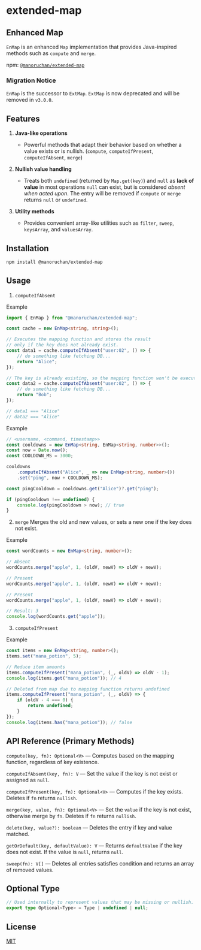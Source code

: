 # extended-map

## Enhanced Map
`EnMap` is an enhanced `Map` implementation that provides Java-inspired methods such as `compute` and `merge`.

npm: [`@manoruchan/extended-map`](https://www.npmjs.com/package/@manoruchan/extended-map)

### Migration Notice
`EnMap` is the successor to `ExtMap`. `ExtMap` is now deprecated and will be removed in `v3.0.0`.

## Features

1. **Java-like operations**
    - Powerful methods that adapt their behavior based on whether a value exists or is nullish.
      (`compute`, `computeIfPresent`, `computeIfAbsent`, `merge`)

2. **Nullish value handling**
    - Treats both `undefined` (returned by `Map.get(key)`) and `null` as **lack of value** in most operations
      `null` can exist, but is considered *absent when acted upon*.
      The entry will be removed if `compute` or `merge` returns `null` or `undefined`.
3. **Utility methods**
    - Provides convenient array-like utilities such as `filter`, `sweep`, `keysArray`, and `valuesArray`.

## Installation

```bash
npm install @manoruchan/extended-map
```

## Usage

1. `computeIfAbsent`

Example
```ts
import { EnMap } from "@manoruchan/extended-map";

const cache = new EnMap<string, string>();

// Executes the mapping function and stores the result
// only if the key does not already exist.
const data1 = cache.computeIfAbsent("user:02", () => {
    // do something like fetching DB...
    return "Alice";
});

// The key is already existing, so the mapping function won't be executed.
const data2 = cache.computeIfAbsent("user:02", () => {
    // do something like fetching DB...
    return "Bob";
});

// data1 === "Alice"
// data2 === "Alice"

```

Example
```ts
// <username, <command, timestamp>>
const cooldowns = new EnMap<string, EnMap<string, number>>();
const now = Date.now();
const COOLDOWN_MS = 3000;

cooldowns
    .computeIfAbsent("Alice", _ => new EnMap<string, number>())
    .set("ping", now + COOLDOWN_MS);

const pingCooldown = cooldowns.get("Alice")?.get("ping");

if (pingCooldown !== undefined) {
    console.log(pingCooldown > now); // true
}
```

2. `merge`
Merges the old and new values, or sets a new one if the key does not exist.

Example
```ts
const wordCounts = new EnMap<string, number>();

// Absent
wordCounts.merge("apple", 1, (oldV, newV) => oldV + newV);

// Present
wordCounts.merge("apple", 1, (oldV, newV) => oldV + newV);

// Present
wordCounts.merge("apple", 1, (oldV, newV) => oldV + newV);

// Result: 3
console.log(wordCounts.get("apple"));
```

3. `computeIfPresent`

Example
```ts
const items = new EnMap<string, number>();
items.set("mana_potion", 5);

// Reduce item amounts
items.computeIfPresent("mana_potion", (_, oldV) => oldV - 1);
console.log(items.get("mana_potion")); // 4

// Deleted from map due to mapping function returns undefined
items.computeIfPresent("mana_potion", (_, oldV) => {
    if (oldV - 4 === 0) {
        return undefined;
    }
});
console.log(items.has("mana_potion")); // false
```

## API Reference (Primary Methods)
`compute(key, fn): Optional<V>` — Computes based on the mapping function, regardless of key existence.

`computeIfAbsent(key, fn): V` — Set the value if the key is not exist or assigned as `null`.

`computeIfPresent(key, fn): Optional<V>` — Computes if the key exists. Deletes if `fn` returns `nullish`.

`merge(key, value, fn): Optional<V>` — Set the `value` if the key is not exist, otherwise merge by `fn`. Deletes if `fn` returns `nullish`.

`delete(key, value?): boolean` — Deletes the entry if key and value matched.

`getOrDefault(key, defaultValue): V` — Returns `defaultValue` if the key does not exist. If the value is `null`, returns `null`.

`sweep(fn): V[]` — Deletes all entries satisfies condition and returns an array of removed values.

## Optional Type
```ts
// Used internally to represent values that may be missing or nullish.
export type Optional<Type> = Type | undefined | null;
```

## License
[MIT](https://github.com/Manoruchan/extended-map/blob/main/LICENSE)
